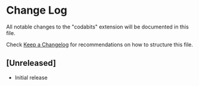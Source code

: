 # Change Log

All notable changes to the "codabits" extension will be documented in this file.

Check [Keep a Changelog](http://keepachangelog.com/) for recommendations on how to structure this file.

## [Unreleased]

- Initial release